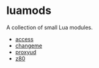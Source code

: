 # luamods

A collection of small Lua modules.

* [access](access)
* [changeme](changeme)
* [proxyud](proxyud)
* [z80](z80)
